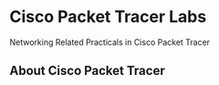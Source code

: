 # Cisco Packet Tracer Labs
Networking Related Practicals in Cisco Packet Tracer

## About Cisco Packet Tracer ##


